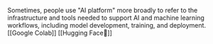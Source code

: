 Sometimes, people use "AI platform" more broadly to refer to the infrastructure and tools needed to support AI and machine learning workflows, including model development, training, and deployment.
[[Google Colab]]
[[Hugging Face🤗]]